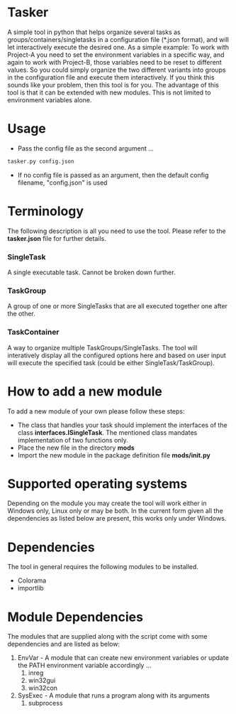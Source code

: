 # Tasker
A simple tool in python that helps organize several tasks as groups/containers/singletasks in a configuration file (*.json format), and will let interactively execute the desired one. As a simple example: To work with Project-A you need to set the environment variables in a specific way, and again to work with Project-B, those variables need to be reset to different values. So you could simply organize the two different variants into groups in the configuration file and execute them interactively. If you think this sounds like your problem, then this tool is for you. The advantage of this tool is that it can be extended with new modules. This is not limited to environment variables alone. 

# Usage
* Pass the config file as the second argument ...
``` python
tasker.py config.json
```
* If no config file is passed as an argument, then the default config filename, "config.json" is used

# Terminology
The following description is all you need to use the tool. Please refer to the **tasker.json** file for further details.

### SingleTask
A single executable task. Cannot be broken down further.

### TaskGroup
A group of one or more SingleTasks that are all executed together one after the other. 

### TaskContainer
A way to organize multiple TaskGroups/SingleTasks. The tool will interatively display all the configured options here and based on user input will execute the specified task (could be either SingleTask/TaskGroup).

# How to add a new module
To add a new module of your own please follow these steps:
* The class that handles your task should implement the interfaces of the class **interfaces.ISingleTask**. The mentioned class mandates implementation of two functions only.
* Place the new file in the directory **mods**
* Import the new module in the package definition file **mods/__init__.py** 

# Supported operating systems
Depending on the module you may create the tool will work either in Windows only, Linux only or may be both. In the current form given all the dependencies as listed below are present, this works only under Windows.

# Dependencies
The tool in general requires the following modules to be installed.
* Colorama
* importlib

# Module Dependencies
The modules that are supplied along with the script come with some dependencies and are listed as below:
1. EnvVar - A module that can create new environment variables or update the PATH environment variable accordingly ...
   1. inreg
   1. win32gui
   1. win32con
1. SysExec - A module that runs a program along with its arguments
   1. subprocess

